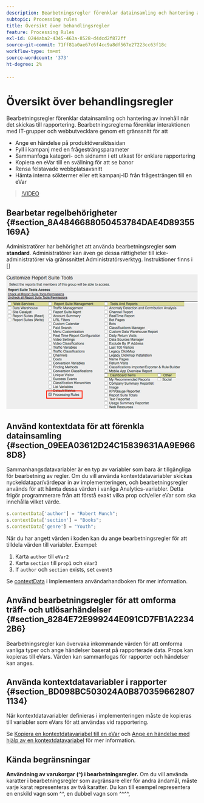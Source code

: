 ```yaml
---
description: Bearbetningsregler förenklar datainsamling och hantering av innehåll när det skickas till rapportering.
subtopic: Processing rules
title: Översikt över behandlingsregler
feature: Processing Rules
exl-id: 0244aba2-4345-463a-8528-d4dcd2f872ff
source-git-commit: 71ff81a0ae67c6f4cc9a8df567e27223cc63f18c
workflow-type: tm+mt
source-wordcount: '373'
ht-degree: 2%

---
```


# Översikt över behandlingsregler

Bearbetningsregler förenklar datainsamling och hantering av innehåll när det skickas till rapportering. Bearbetningsreglerna förenklar interaktionen med IT-grupper och webbutvecklare genom ett gränssnitt för att

* Ange en händelse på produktöversiktssidan
* Fyll i kampanj med en frågesträngsparameter
* Sammanfoga kategori- och sidnamn i ett utkast för enklare rapportering
* Kopiera en eVar till en svällning för att se banor
* Rensa felstavade webbplatsavsnitt
* Hämta interna söktermer eller ett kampanj-ID från frågesträngen till en eVar

>[!VIDEO](https://video.tv.adobe.com/v/26124/?quality=12&learn=on)

## Bearbetar regelbehörigheter {#section_8A4846688050453784DAE4D89355169A}

Administratörer har behörighet att använda bearbetningsregler **som standard**. Administratörer kan även ge dessa rättigheter till icke-administratörer via gränssnittet Administratörsverktyg. Instruktioner finns i []

![Behandlingsregler](assets/processing-rules.png)

## Använd kontextdata för att förenkla datainsamling {#section_09EEA03612D24C15839631AA9E9668D8}

Sammanhangsdatavariabler är en typ av variabler som bara är tillgängliga för bearbetning av regler. Om du vill använda kontextdatavariabler skickas nyckeldatapar/värdepar in av implementeringen, och bearbetningsregler används för att hämta dessa värden i vanliga Analytics-variabler. Detta frigör programmerare från att förstå exakt vilka prop och/eller eVar som ska innehålla vilket värde.

```js
s.contextData['author'] = "Robert Munch";
s.contextData['section'] = "Books";
s.contextData['genre'] = "Youth";
```

När du har angett värden i koden kan du ange bearbetningsregler för att tilldela värden till variabler. Exempel:

1. Karta `author` till `eVar2`
2. Karta `section` till `prop1` och `eVar3`
3. If `author` och `section` exists, set `event5`

Se [contextData](/help/implement/vars/page-vars/contextdata.md) i Implementera användarhandboken för mer information.

## Använd bearbetningsregler för att omforma träff- och utlösarhändelser {#section_8284E72E999244E091CD7FB1A22342B6}

Bearbetningsregler kan övervaka inkommande värden för att omforma vanliga typer och ange händelser baserat på rapporterade data. Props kan kopieras till eVars. Värden kan sammanfogas för rapporter och händelser kan anges.

## Använda kontextdatavariabler i rapporter {#section_BD098BC503024A0B8703596628071134}

När kontextdatavariabler definieras i implementeringen måste de kopieras till variabler som eVars för att användas vid rapportering.

Se [Kopiera en kontextdatavariabel till en eVar](/help/admin/admin/c-manage-report-suites/c-edit-report-suites/general/c-processing-rules/processing-rules-examples/processing-rules-copy-context-data.md) och [Ange en händelse med hjälp av en kontextdatavariabel](/help/admin/admin/c-manage-report-suites/c-edit-report-suites/general/c-processing-rules/processing-rules-examples/processing-rules-copy-context-data-event.md) för mer information.

## Kända begränsningar

**Användning av varukorgar (^) i bearbetningsregler.** Om du vill använda karatter i bearbetningsregler som avgränsare eller för andra ändamål, måste varje karat representeras av två karatter. Du kan till exempel representera en enskild vagn som ^^, en dubbel vagn som ^^^^,